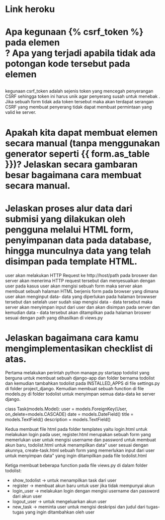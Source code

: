 # Link heroku


# Apa kegunaan {% csrf_token %} pada elemen <form>? Apa yang terjadi apabila tidak ada potongan kode tersebut pada elemen <form>

kegunaan csrf_token adalah sejenis token yang mencegah penyerangan CSRF sehingga token ini harus unik agar penyerang susah untuk menebak . Jika sebuah form tidak ada token tersebut maka akan terdapat serangan CSRF yang membuat penyerang tidak dapat membuat permintaan yang valid ke server.


# Apakah kita dapat membuat elemen <form> secara manual (tanpa menggunakan generator seperti {{ form.as_table }})? Jelaskan secara gambaran besar bagaimana cara membuat <form> secara manual.


# Jelaskan proses alur data dari submisi yang dilakukan oleh pengguna melalui HTML form, penyimpanan data pada database, hingga munculnya data yang telah disimpan pada template HTML.

user akan melakukan HTTP Request ke http://host/path pada broswer dan server akan menerima HTTP request tersebut dan menyesuaikan dengan user pada kasus user akan mengisi sebuah form  maka server akan membuat sebuah halaman HTML berjenis form pada browser yang dimana user akan menginput data- data yang diperlukan pada halaman browwser tersebut dan setelah user sudah siap mengisi data - data tersebut maka server akan menyimpan input dari user dan akan disimpan pada server dan kemudian data - data tersebut akan ditampilkan pada halaman broswer sesuai dengan path yang dihasilkan di views.py

# Jelaskan bagaimana cara kamu mengimplementasikan checklist di atas.

Pertama melakukan perintah python manage.py startapp todolist yang berguna untuk membuat sebuah django-app dan folder bernama todolist dan kemudian tambahkan todolist pada INSTALLED_APPS di file settings.py di folder project_django. Kemudian membuat sebuah function di file models.py di folder todolist untuk menyimpan semua data-data ke server django.

class Task(models.Model):
    user = models.ForeignKey(User, on_delete=models.CASCADE)
    date = models.DateField()
    title = models.TextField()
    description =  models.TextField()

Kedua membuat file html pada folder templates yaitu login.html untuk melakukan login pada user, register.html merupakan sebuah form yang memerlukan user untuk mengisi username dan password untuk membuat akun baru, todolist.html untuk menampilkan data" user sesuai dengan akunnya, create-task.html sebuah form yang memerlukan input dari user untuk menyimpan data" yang ingin ditampilkan pada file todolist.html

Ketiga membuat beberapa function pada file views.py di dalam folder todolist: 

- show_todolist -> untuk menampilkan task dari user 
- register -> membuat akun baru untuk user jika tidak mempunyai akun
- login_user ->  melakukan login dengan mengisi username dan password dari akun user
- logout_user -> untuk mengeluarkan akun user 
- new_task -> meminta user untuk mengisi deskripsi dan judul dari tugas-tugas yang ingin ditambahkan oleh user


